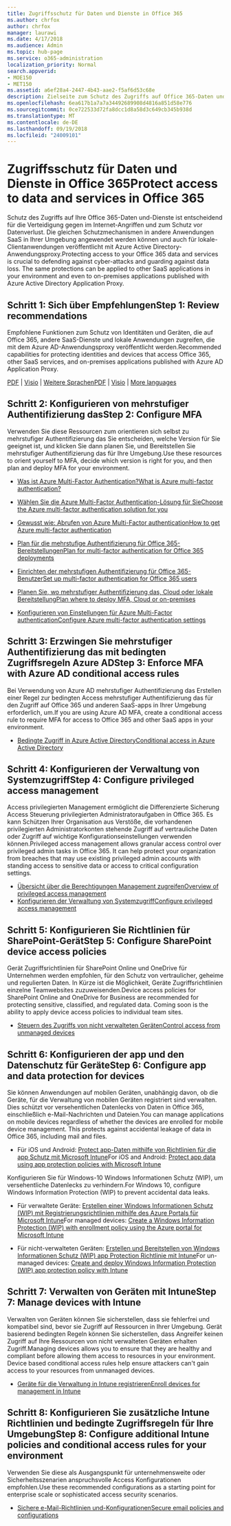 ```yaml
---
title: Zugriffsschutz für Daten und Dienste in Office 365
ms.author: chrfox
author: chrfox
manager: laurawi
ms.date: 4/17/2018
ms.audience: Admin
ms.topic: hub-page
ms.service: o365-administration
localization_priority: Normal
search.appverid:
- MOE150
- MET150
ms.assetid: a6ef28a4-2447-4b43-aae2-f5af6d53c68e
description: Zielseite zum Schutz des Zugriffs auf Office 365-Daten und-Dienste
ms.openlocfilehash: 6ea617b1a7a7a34492689908d4816a851d58e776
ms.sourcegitcommit: 0ce722533d72fa8dcc1d8a58d3c649cb345b938d
ms.translationtype: MT
ms.contentlocale: de-DE
ms.lasthandoff: 09/19/2018
ms.locfileid: "24009101"
---
```

# <a name="protect-access-to-data-and-services-in-office-365"></a><span data-ttu-id="b42cb-103">Zugriffsschutz für Daten und Dienste in Office 365</span><span class="sxs-lookup"><span data-stu-id="b42cb-103">Protect access to data and services in Office 365</span></span>

<span data-ttu-id="b42cb-p101">Schutz des Zugriffs auf Ihre Office 365-Daten und-Dienste ist entscheidend für die Verteidigung gegen im Internet-Angriffen und zum Schutz vor Datenverlust. Die gleichen Schutzmechanismen in andere Anwendungen SaaS in Ihrer Umgebung angewendet werden können und auch für lokale-Clientanwendungen veröffentlicht mit Azure Active Directory-Anwendungsproxy.</span><span class="sxs-lookup"><span data-stu-id="b42cb-p101">Protecting access to your Office 365 data and services is crucial to defending against cyber-attacks and guarding against data loss. The same protections can be applied to other SaaS applications in your environment and even to on-premises applications published with Azure Active Directory Application Proxy.</span></span>
  
## <a name="step-1-review-recommendations"></a><span data-ttu-id="b42cb-106">Schritt 1: Sich über Empfehlungen</span><span class="sxs-lookup"><span data-stu-id="b42cb-106">Step 1: Review recommendations</span></span>

<span data-ttu-id="b42cb-107">Empfohlene Funktionen zum Schutz von Identitäten und Geräten, die auf Office 365, andere SaaS-Dienste und lokale Anwendungen zugreifen, die mit dem Azure AD-Anwendungsproxy veröffentlicht werden.</span><span class="sxs-lookup"><span data-stu-id="b42cb-107">Recommended capabilities for protecting identities and devices that access Office 365, other SaaS services, and on-premises applications published with Azure AD Application Proxy.</span></span>
  
<span data-ttu-id="b42cb-108">[PDF](https://go.microsoft.com/fwlink/p/?linkid=841656) | [Visio](https://go.microsoft.com/fwlink/p/?linkid=841657) | [Weitere Sprachen](https://www.microsoft.com/download/details.aspx?id=55032)</span><span class="sxs-lookup"><span data-stu-id="b42cb-108">[PDF](https://go.microsoft.com/fwlink/p/?linkid=841656) | [Visio](https://go.microsoft.com/fwlink/p/?linkid=841657) | [More languages](https://www.microsoft.com/download/details.aspx?id=55032)</span></span>
  
## <a name="step-2-configure-mfa"></a><span data-ttu-id="b42cb-109">Schritt 2: Konfigurieren von mehrstufiger Authentifizierung das</span><span class="sxs-lookup"><span data-stu-id="b42cb-109">Step 2: Configure MFA</span></span>

<span data-ttu-id="b42cb-110">Verwenden Sie diese Ressourcen zum orientieren sich selbst zu mehrstufiger Authentifizierung das Sie entscheiden, welche Version für Sie geeignet ist, und klicken Sie dann planen Sie, und Bereitstellen Sie mehrstufiger Authentifizierung das für Ihre Umgebung.</span><span class="sxs-lookup"><span data-stu-id="b42cb-110">Use these resources to orient yourself to MFA, decide which version is right for you, and then plan and deploy MFA for your environment.</span></span>
  
- [<span data-ttu-id="b42cb-111">Was ist Azure Multi-Factor Authentication?</span><span class="sxs-lookup"><span data-stu-id="b42cb-111">What is Azure multi-factor authentication?</span></span>](https://docs.microsoft.com/azure/multi-factor-authentication/multi-factor-authentication)
    
- [<span data-ttu-id="b42cb-112">Wählen Sie die Azure Multi-Factor Authentication-Lösung für Sie</span><span class="sxs-lookup"><span data-stu-id="b42cb-112">Choose the Azure multi-factor authentication solution for you</span></span>](https://docs.microsoft.com/azure/multi-factor-authentication/multi-factor-authentication-get-started)
    
- [<span data-ttu-id="b42cb-113">Gewusst wie: Abrufen von Azure Multi-Factor authentication</span><span class="sxs-lookup"><span data-stu-id="b42cb-113">How to get Azure multi-factor authentication</span></span>](https://docs.microsoft.com/azure/multi-factor-authentication/multi-factor-authentication-versions-plans)
    
- [<span data-ttu-id="b42cb-114">Plan für die mehrstufige Authentifizierung für Office 365-Bereitstellungen</span><span class="sxs-lookup"><span data-stu-id="b42cb-114">Plan for multi-factor authentication for Office 365 deployments</span></span>](https://support.office.com/article/043807b2-21db-4d5c-b430-c8a6dee0e6ba)
    
- [<span data-ttu-id="b42cb-115">Einrichten der mehrstufigen Authentifizierung für Office 365-Benutzer</span><span class="sxs-lookup"><span data-stu-id="b42cb-115">Set up multi-factor authentication for Office 365 users</span></span>](https://support.office.com/article/8f0454b2-f51a-4d9c-bcde-2c48e41621c6)
    
- [<span data-ttu-id="b42cb-116">Planen Sie, wo mehrstufiger Authentifizierung das, Cloud oder lokale Bereitstellung</span><span class="sxs-lookup"><span data-stu-id="b42cb-116">Plan where to deploy MFA, Cloud or on-premises</span></span>](https://docs.microsoft.com/azure/multi-factor-authentication/multi-factor-authentication-get-started)
    
- [<span data-ttu-id="b42cb-117">Konfigurieren von Einstellungen für Azure Multi-Factor authentication</span><span class="sxs-lookup"><span data-stu-id="b42cb-117">Configure Azure multi-factor authentication settings</span></span>](https://docs.microsoft.com/azure/multi-factor-authentication/multi-factor-authentication-whats-next)
    
## <a name="step-3-enforce-mfa-with-azure-ad-conditional-access-rules"></a><span data-ttu-id="b42cb-118">Schritt 3: Erzwingen Sie mehrstufiger Authentifizierung das mit bedingten Zugriffsregeln Azure AD</span><span class="sxs-lookup"><span data-stu-id="b42cb-118">Step 3: Enforce MFA with Azure AD conditional access rules</span></span>

<span data-ttu-id="b42cb-119">Bei Verwendung von Azure AD mehrstufiger Authentifizierung das Erstellen einer Regel zur bedingten Access mehrstufiger Authentifizierung das für den Zugriff auf Office 365 und anderen SaaS-apps in Ihrer Umgebung erforderlich, um.</span><span class="sxs-lookup"><span data-stu-id="b42cb-119">If you are using Azure AD MFA, create a conditional access rule to require MFA for access to Office 365 and other SaaS apps in your environment.</span></span>
  
- [<span data-ttu-id="b42cb-120">Bedingte Zugriff in Azure Active Directory</span><span class="sxs-lookup"><span data-stu-id="b42cb-120">Conditional access in Azure Active Directory</span></span>](https://docs.microsoft.com/azure/active-directory/active-directory-conditional-access-azure-portal)
    
## <a name="step-4-configure-privileged-access-management"></a><span data-ttu-id="b42cb-121">Schritt 4: Konfigurieren der Verwaltung von Systemzugriff</span><span class="sxs-lookup"><span data-stu-id="b42cb-121">Step 4: Configure privileged access management</span></span>

<span data-ttu-id="b42cb-p102">Access privilegierten Management ermöglicht die Differenzierte Sicherung Access Steuerung privilegierten Administratoraufgaben in Office 365.  Es kann Schützen Ihrer Organisation aus Verstöße, die vorhandenen privilegierten Administratorkonten stehende Zugriff auf vertrauliche Daten oder Zugriff auf wichtige Konfigurationseinstellungen verwenden können.</span><span class="sxs-lookup"><span data-stu-id="b42cb-p102">Privileged access management allows granular access control over privileged admin tasks in Office 365.  It can help protect your organization from breaches that may use existing privileged admin accounts with standing access to sensitive data or access to critical configuration settings.</span></span>

- [<span data-ttu-id="b42cb-124">Übersicht über die Berechtigungen Management zugreifen</span><span class="sxs-lookup"><span data-stu-id="b42cb-124">Overview of privileged access management</span></span>](privileged-access-managment-overview.md)
- [<span data-ttu-id="b42cb-125">Konfigurieren der Verwaltung von Systemzugriff</span><span class="sxs-lookup"><span data-stu-id="b42cb-125">Configure privileged access management</span></span>](privileged-access-management-configuration.md)

## <a name="step-5-configure-sharepoint-device-access-policies"></a><span data-ttu-id="b42cb-126">Schritt 5: Konfigurieren Sie Richtlinien für SharePoint-Gerät</span><span class="sxs-lookup"><span data-stu-id="b42cb-126">Step 5: Configure SharePoint device access policies</span></span>

<span data-ttu-id="b42cb-p103">Gerät Zugriffsrichtlinien für SharePoint Online und OneDrive für Unternehmen werden empfohlen, für den Schutz von vertraulicher, geheime und regulierten Daten. In Kürze ist die Möglichkeit, Geräte Zugriffsrichtlinien einzelne Teamwebsites zuzuweisenden.</span><span class="sxs-lookup"><span data-stu-id="b42cb-p103">Device access policies for SharePoint Online and OneDrive for Business are recommended for protecting sensitive, classified, and regulated data. Coming soon is the ability to apply device access policies to individual team sites.</span></span>
  
- [<span data-ttu-id="b42cb-129">Steuern des Zugriffs von nicht verwalteten Geräten</span><span class="sxs-lookup"><span data-stu-id="b42cb-129">Control access from unmanaged devices</span></span>](https://support.office.com/article/Control-access-from-unmanaged-devices-5ae550c4-bd20-4257-847b-5c20fb053622?ui=en-US&amp;rs=en-US&amp;ad=US)
    
## <a name="step-6-configure-app-and-data-protection-for-devices"></a><span data-ttu-id="b42cb-130">Schritt 6: Konfigurieren der app und den Datenschutz für Geräte</span><span class="sxs-lookup"><span data-stu-id="b42cb-130">Step 6: Configure app and data protection for devices</span></span>

<span data-ttu-id="b42cb-p104">Sie können Anwendungen auf mobilen Geräten, unabhängig davon, ob die Geräte, für die Verwaltung von mobilen Geräten registriert sind verwalten. Dies schützt vor versehentlichen Datenlecks von Daten in Office 365, einschließlich e-Mail-Nachrichten und Dateien.</span><span class="sxs-lookup"><span data-stu-id="b42cb-p104">You can manage applications on mobile devices regardless of whether the devices are enrolled for mobile device management. This protects against accidental leakage of data in Office 365, including mail and files.</span></span>
  
- <span data-ttu-id="b42cb-133">Für iOS und Android: [Protect app-Daten mithilfe von Richtlinien für die app Schutz mit Microsoft Intune](https://docs.microsoft.com/intune-classic/deploy-use/protect-app-data-using-mobile-app-management-policies-with-microsoft-intune)</span><span class="sxs-lookup"><span data-stu-id="b42cb-133">For iOS and Android: [Protect app data using app protection policies with Microsoft Intune](https://docs.microsoft.com/intune-classic/deploy-use/protect-app-data-using-mobile-app-management-policies-with-microsoft-intune)</span></span>
    
<span data-ttu-id="b42cb-134">Konfigurieren Sie für Windows-10 Windows Informationen Schutz (WIP), um versehentliche Datenlecks zu verhindern.</span><span class="sxs-lookup"><span data-stu-id="b42cb-134">For Windows 10, configure Windows Information Protection (WIP) to prevent accidental data leaks.</span></span>
  
- <span data-ttu-id="b42cb-135">Für verwaltete Geräte: [Erstellen einer Windows Informationen Schutz (WIP) mit Registrierungsrichtlinien mithilfe des Azure Portals für Microsoft Intune](https://docs.microsoft.com/windows/threat-protection/windows-information-protection/create-wip-policy-using-intune-azure)</span><span class="sxs-lookup"><span data-stu-id="b42cb-135">For managed devices: [Create a Windows Information Protection (WIP) with enrollment policy using the Azure portal for Microsoft Intune](https://docs.microsoft.com/windows/threat-protection/windows-information-protection/create-wip-policy-using-intune-azure)</span></span>
    
- <span data-ttu-id="b42cb-136">Für nicht-verwalteten Geräten: [Erstellen und Bereitstellen von Windows Informationen Schutz (WIP) app Protection Richtlinie mit Intune](https://docs.microsoft.com/intune/windows-information-protection-policy-create)</span><span class="sxs-lookup"><span data-stu-id="b42cb-136">For un-managed devices: [Create and deploy Windows Information Protection (WIP) app protection policy with Intune](https://docs.microsoft.com/intune/windows-information-protection-policy-create)</span></span>
    
## <a name="step-7-manage-devices-with-intune"></a><span data-ttu-id="b42cb-137">Schritt 7: Verwalten von Geräten mit Intune</span><span class="sxs-lookup"><span data-stu-id="b42cb-137">Step 7: Manage devices with Intune</span></span>

<span data-ttu-id="b42cb-p105">Verwalten von Geräten können Sie sicherstellen, dass sie fehlerfrei und kompatibel sind, bevor sie Zugriff auf Ressourcen in Ihrer Umgebung. Gerät basierend bedingten Regeln können Sie sicherstellen, dass Angreifer keinen Zugriff auf Ihre Ressourcen von nicht verwalteten Geräten erhalten Zugriff.</span><span class="sxs-lookup"><span data-stu-id="b42cb-p105">Managing devices allows you to ensure that they are healthy and compliant before allowing them access to resources in your environment. Device based conditional access rules help ensure attackers can't gain access to your resources from unmanaged devices.</span></span>
  
- [<span data-ttu-id="b42cb-140">Geräte für die Verwaltung in Intune registrieren</span><span class="sxs-lookup"><span data-stu-id="b42cb-140">Enroll devices for management in Intune</span></span>](https://docs.microsoft.com/intune-classic/deploy-use/enroll-devices-in-microsoft-intune)
    
## <a name="step-8-configure-additional-intune-policies-and-conditional-access-rules-for-your-environment"></a><span data-ttu-id="b42cb-141">Schritt 8: Konfigurieren Sie zusätzliche Intune Richtlinien und bedingte Zugriffsregeln für Ihre Umgebung</span><span class="sxs-lookup"><span data-stu-id="b42cb-141">Step 8: Configure additional Intune policies and conditional access rules for your environment</span></span>

<span data-ttu-id="b42cb-142">Verwenden Sie diese als Ausgangspunkt für unternehmensweite oder Sicherheitsszenarien anspruchsvolle Access Konfigurationen empfohlen.</span><span class="sxs-lookup"><span data-stu-id="b42cb-142">Use these recommended configurations as a starting point for enterprise scale or sophisticated access security scenarios.</span></span>
  
- [<span data-ttu-id="b42cb-143">Sichere e-Mail-Richtlinien und-Konfigurationen</span><span class="sxs-lookup"><span data-stu-id="b42cb-143">Secure email policies and configurations</span></span>](https://docs.microsoft.com/azure/active-directory/secure-email-introduction)
    

